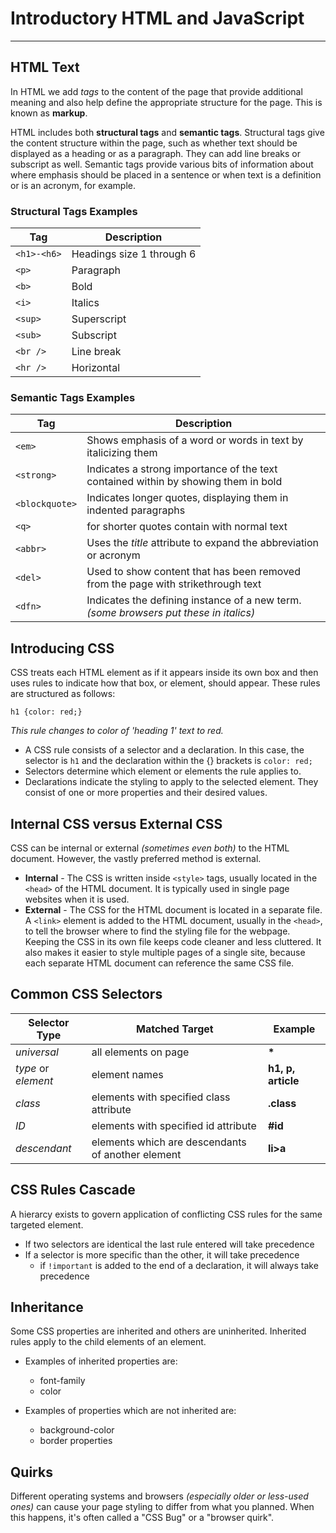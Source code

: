 # Introductory HTML and JavaScript
---

## HTML Text
In HTML we add *tags* to the content of the page that provide additional meaning and also help define the appropriate structure for the page. This is known as **markup**.

HTML includes both **structural tags** and **semantic tags**. Structural tags give the content structure within the page, such as whether text should be displayed as a heading or as a paragraph. They can add line breaks or subscript as well.
Semantic tags provide various bits of information about where emphasis should be placed in a sentence or when text is a definition or is an acronym, for example.

### Structural Tags Examples

| **Tag** | **Description** |
| --- | --- |
| `<h1>-<h6>` | Headings size 1 through 6 |
| `<p>` | Paragraph |
| `<b>` | Bold |
| `<i>` | Italics |
| `<sup>` | Superscript |
| `<sub>` | Subscript |
| `<br />` | Line break |
| `<hr />` | Horizontal |

### Semantic Tags Examples

| **Tag** | **Description** |
| --- | --- |
| `<em>` | Shows emphasis of a word or words in text by italicizing them |
| `<strong>` | Indicates a strong importance of the text contained within by showing them in bold |
| `<blockquote>` | Indicates longer quotes, displaying them in indented paragraphs |
| `<q>` | for shorter quotes contain with normal text |
| `<abbr>` | Uses the *title* attribute to expand the abbreviation or acronym |
| `<del>` | Used to show content that has been removed from the page with strikethrough text |
| `<dfn>` | Indicates the defining instance of a new term. *(some browsers put these in italics)* |

## Introducing CSS

CSS treats each HTML element as if it appears inside its own box and then uses rules to indicate how that box, or element, should appear. These rules are structured as follows:

```
h1 {color: red;}
```

_This rule changes to color of 'heading 1' text to red._

- A CSS rule consists of a selector and a declaration. In this case, the selector is `h1` and the declaration within the {} brackets is `color: red;`
- Selectors determine which element or elements the rule applies to.
- Declarations indicate the styling to apply to the selected element. They consist of one or more properties and their desired values.

## Internal CSS versus External CSS

CSS can be internal or external _(sometimes even both)_ to the HTML document. However, the vastly preferred method is external.

- **Internal** - The CSS is written inside `<style>` tags, usually located in the `<head>` of the HTML document. It is typically used in single page websites when it is used.
- **External** - The CSS for the HTML document is located in a separate file. A `<link>` element is added to the HTML document, usually in the `<head>`, to tell the browser where to find the styling file for the webpage. Keeping the CSS in its own file keeps code cleaner and less cluttered. It also makes it easier to style multiple pages of a single site, because each separate HTML document can reference the same CSS file.

## Common CSS Selectors

| **Selector Type** | **Matched Target**                                | **Example**        |
| ----------------- | ------------------------------------------------- | ------------------ |
| _universal_       | all elements on page                              | **\***             |
| _type_ or *element*           | element names                                     | **h1, p, article** |
| _class_           | elements with specified class attribute           | **.class**         |
| _ID_              | elements with specified id attribute              | **\#id**           |
| _descendant_      | elements which are descendants of another element | **li>a**           |

## CSS Rules Cascade

A hierarcy exists to govern application of conflicting CSS rules for the same targeted element.

- If two selectors are identical the last rule entered will take precedence
- If a selector is more specific than the other, it will take precedence
  - if `!important` is added to the end of a declaration, it will always take precedence

## Inheritance

Some CSS properties are inherited and others are uninherited. Inherited rules apply to the child elements of an element.

- Examples of inherited properties are:

  - font-family
  - color

- Examples of properties which are not inherited are:
  - background-color
  - border properties

## Quirks

Different operating systems and browsers _(especially older or less-used ones)_ can cause your page styling to differ from what you planned. When this happens, it's often called a "CSS Bug" or a "browser quirk".
